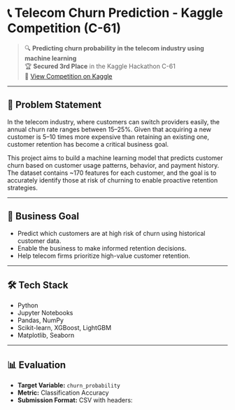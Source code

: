 # 📞 Telecom Churn Prediction - Kaggle Competition (C-61)

> 🔍 **Predicting churn probability in the telecom industry using machine learning**  
> 🏆 **Secured 3rd Place** in the Kaggle Hackathon C-61  
> 📎 [View Competition on Kaggle](https://www.kaggle.com/competitions/telecom-churn-case-study-hackathon-c-61)

---

## 🧠 Problem Statement

In the telecom industry, where customers can switch providers easily, the annual churn rate ranges between 15–25%. Given that acquiring a new customer is 5–10 times more expensive than retaining an existing one, customer retention has become a critical business goal.

This project aims to build a machine learning model that predicts customer churn based on customer usage patterns, behavior, and payment history. The dataset contains ~170 features for each customer, and the goal is to accurately identify those at risk of churning to enable proactive retention strategies.

---

## 🎯 Business Goal

- Predict which customers are at high risk of churn using historical customer data.
- Enable the business to make informed retention decisions.
- Help telecom firms prioritize high-value customer retention.

---

## 🛠️ Tech Stack

- Python
- Jupyter Notebooks
- Pandas, NumPy
- Scikit-learn, XGBoost, LightGBM
- Matplotlib, Seaborn

---

## 📊 Evaluation

- **Target Variable:** `churn_probability`  
- **Metric:** Classification Accuracy  
- **Submission Format:** CSV with headers:
